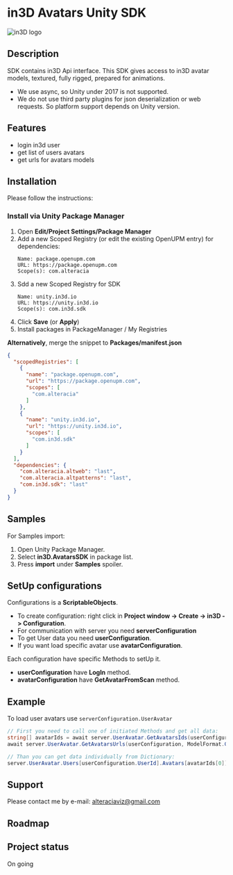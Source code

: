 # in3D Avatars Unity SDK
![in3D logo](https://in3d.io/wp-content/uploads/2020/05/logo.png)

## Description
SDK contains in3D Api interface. This SDK gives access to in3D avatar models, textured, fully rigged, prepared for animations.
- We use async, so Unity under 2017 is not supported. 
- We do not use third party plugins for json deserialization or web requests. So platform support depends on Unity version.

## Features 
- login in3d user
- get list of users avatars
- get urls for avatars models

## Installation
Please follow the instructions:
### Install via Unity Package Manager

1. Open **Edit/Project Settings/Package Manager**
2. Add a new Scoped Registry (or edit the existing OpenUPM entry) for dependencies:
    ```
    Name: package.openupm.com
    URL: https://package.openupm.com
    Scope(s): com.alteracia
    ```
3. Sdd a new Scoped Registry for SDK
    ```
    Name: unity.in3d.io
    URL: https://unity.in3d.io
    Scope(s): com.in3d.sdk
    ```
4. Click **Save** (or **Apply**)
5. Install packages in PackageManager / My Registries   

**Alternatively**, merge the snippet to **Packages/manifest.json**
```json
{
  "scopedRegistries": [
    {
      "name": "package.openupm.com",
      "url": "https://package.openupm.com",
      "scopes": [
        "com.alteracia"
      ]
    },
    {
      "name": "unity.in3d.io",
      "url": "https://unity.in3d.io",
      "scopes": [
        "com.in3d.sdk"
      ]
    }
  ],
  "dependencies": {
    "com.alteracia.altweb": "last",
    "com.alteracia.altpatterns": "last",
    "com.in3d.sdk": "last"
  }
}
```
## Samples
For Samples import:
1. Open Unity Package Manager.
2. Select **in3D.AvatarsSDK** in package list.
3. Press **import** under **Samples** spoiler.

## SetUp configurations
Configurations is a **ScriptableObjects**.  
- To create configuration: right click in **Project window -> Create -> in3D -> Configuration**.  
- For communication with server you need **serverConfiguration**
- To get User data you need **userConfiguration**.
- If you want load specific avatar use **avatarConfiguration**.  

Each configuration have specific Methods to setUp it. 
- **userConfiguration** have **LogIn** method. 
- **avatarConfiguration** have **GetAvatarFromScan** method.

## Example
To load user avatars use ``serverConfiguration.UserAvatar``

```c#
// First you need to call one of initiated Methods and get all data:
string[] avatarIds = await server.UserAvatar.GetAvatarsIds(userConfiguration);
await server.UserAvatar.GetAvatarsUrls(userConfiguration, ModelFormat.Glb);

// Than you can get data individually from Dictionary:
server.UserAvatar.Users[userConfiguration.UserId].Avatars[avatarIds[0]].Urls[(int)ModelFormat.Glb];
```

## Support
Please contact me by e-mail: alteraciaviz@gmail.com

## Roadmap


## Project status
On going
